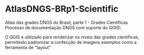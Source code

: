 # AtlasDNGS-BRp1-Scientific
Atlas das grades DNGS do Brasil, parte 1 - Grades Científicas\
Processo de documentação DNGS com suporte do QGIS\

O QGIS é utilizado para renderizar os níveis das grades científicas, permitindo padronizar a confecção de imagens exemplos como a ferramenta de "layout"
